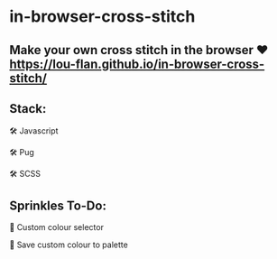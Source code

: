 # in-browser-cross-stitch
Make your own cross stitch in the browser ♥︎ 
https://lou-flan.github.io/in-browser-cross-stitch/
---

## Stack: 
🛠 Javascript 

🛠 Pug 

🛠 SCSS

## Sprinkles To-Do:
💫 Custom colour selector

💫 Save custom colour to palette
